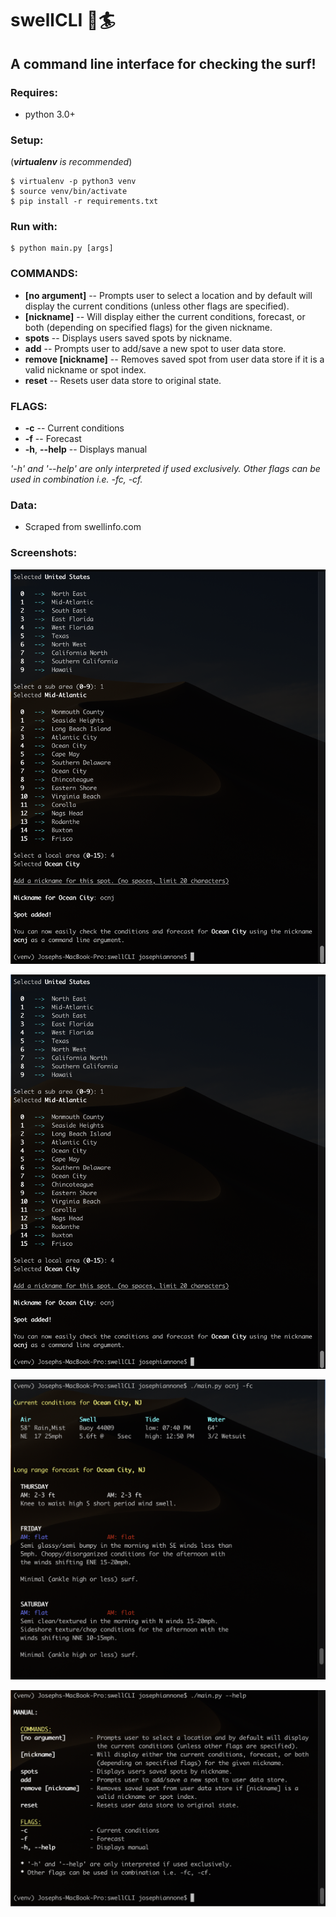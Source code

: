 # swellCLI :ocean::surfer:

## A command line interface for checking the surf!

### Requires:
- python 3.0+

### Setup:
(_***virtualenv*** is recommended_)
```
$ virtualenv -p python3 venv
$ source venv/bin/activate
$ pip install -r requirements.txt
```
### Run with:
```
$ python main.py [args]
```

### COMMANDS:
-  **[no argument]**        -- Prompts user to select a location and by default will display the current conditions (unless other flags are specified).
-  **[nickname]**           -- Will display either the current conditions, forecast, or both (depending on specified flags) for the given nickname.
-  **spots**                -- Displays users saved spots by nickname.
-  **add**                  -- Prompts user to add/save a new spot to user data store.
-  **remove [nickname]**    -- Removes saved spot from user data store if it is a valid nickname or spot index.
-  **reset**                -- Resets user data store to original state.

### FLAGS:
-  **-c**                    -- Current conditions
-  **-f**                    -- Forecast
-  **-h**, **--help**        -- Displays manual


_'-h' and '--help' are only interpreted if used exclusively._
_Other flags can be used in combination i.e. -fc, -cf._


### Data:
- Scraped from swellinfo.com

### Screenshots:
![screenshot](img/screenshot1.png)

![screenshot](img/screenshot1.png)

![screenshot](img/screenshot3.png)

![screenshot](img/screenshot4.png)
